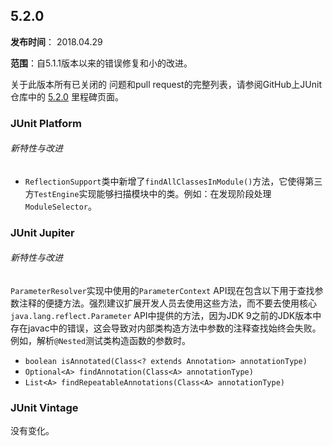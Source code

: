 ## 5.2.0

**发布时间**： 2018.04.29

**范围**：自5.1.1版本以来的错误修复和小的改进。

关于此版本所有已关闭的 问题和pull request的完整列表，请参阅GitHub上JUnit仓库中的 [5.2.0](https://github.com/junit-team/junit5/milestone/24?closed=1) 里程碑页面。

### JUnit Platform

###### 新特性与改进
- `ReflectionSupport`类中新增了`findAllClassesInModule()`方法，它使得第三方`TestEngine`实现能够扫描模块中的类。例如：在发现阶段处理`ModuleSelector`。

### JUnit Jupiter

###### 新特性与改进
`ParameterResolver`实现中使用的`ParameterContext` API现在包含以下用于查找参数注释的便捷方法。强烈建议扩展开发人员去使用这些方法，而不要去使用核心`java.lang.reflect.Parameter` API中提供的方法，因为JDK 9之前的JDK版本中存在javac中的错误，这会导致对内部类构造方法中参数的注释查找始终会失败。例如，解析`@Nested`测试类构造函数的参数时。

- `boolean isAnnotated(Class<? extends Annotation> annotationType)`
- `Optional<A> findAnnotation(Class<A> annotationType)`
- `List<A> findRepeatableAnnotations(Class<A> annotationType)`


### JUnit Vintage
没有变化。
